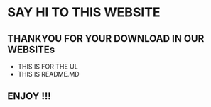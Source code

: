 # SAY HI TO THIS WEBSITE

## THANKYOU FOR YOUR DOWNLOAD IN OUR WEBSITEs

* THIS IS FOR THE UL
* THIS IS README.MD


## ENJOY !!!